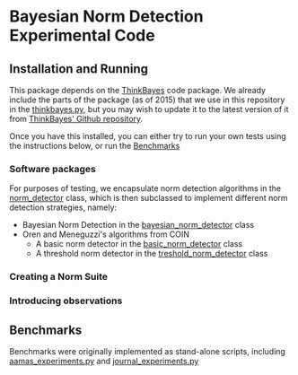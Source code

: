 # Bayesian Norm Detection Experimental Code

## Installation and Running
This package depends on the [ThinkBayes](http://www.thinkbayes.com/) code package. We already include the parts of the package (as of 2015) that we use in this repository in the [thinkbayes.py](thinkbayes.py), but you may wish to update it to the latest version of it from [ThinkBayes' Github repository](https://github.com/AllenDowney/ThinkBayes). 

Once you have this installed, you can either try to run your own tests using the instructions below, or run the [Benchmarks](#benchmarks)

### Software packages

For purposes of testing, we encapsulate norm detection algorithms in the [norm_detector](norm_detector.py) class, which is then subclassed to implement different norm detection strategies, namely:

- Bayesian Norm Detection in the [bayesian_norm_detector](bayesian_norm_detector.py) class
- Oren and Meneguzzi's algorithms from COIN
   - A basic norm detector in the [basic_norm_detector](oren_meneguzzi_norm_detector.py) class
   - A threshold norm detector in the [treshold_norm_detector](oren_meneguzzi_norm_detector.py) class

### Creating a Norm Suite

### Introducing observations

## Benchmarks

Benchmarks were originally implemented as stand-alone scripts, including [aamas_experiments.py](aamas_experiments.py) and [journal_experiments.py](journal_experiments.py)
